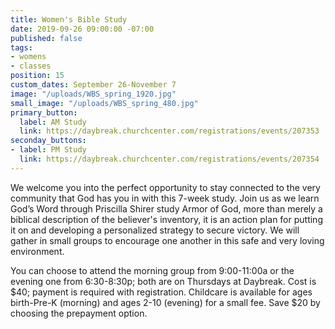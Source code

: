 ```yaml
---
title: Women's Bible Study
date: 2019-09-26 09:00:00 -07:00
published: false
tags:
- womens
- classes
position: 15
custom_dates: September 26-November 7
image: "/uploads/WBS_spring_1920.jpg"
small_image: "/uploads/WBS_spring_480.jpg"
primary_button:
  label: AM Study
  link: https://daybreak.churchcenter.com/registrations/events/207353
seconday_buttons:
- label: PM Study
  link: https://daybreak.churchcenter.com/registrations/events/207354
---
```


We welcome you into the perfect opportunity to stay connected to the very community that God has you in with this 7-week study. Join us as we learn God’s Word through Priscilla Shirer study Armor of God, more than merely a biblical description of the believer's inventory, it is an action plan for putting it on and developing a personalized strategy to secure victory. We will gather in small groups to encourage one another in this safe and very loving environment.

You can choose to attend the morning group from 9:00-11:00a or the evening one from 6:30-8:30p; both are on Thursdays at Daybreak. Cost is $40; payment is required with registration. Childcare is available for ages birth-Pre-K (morning) and ages 2-10 (evening) for a small fee. Save $20 by choosing the prepayment option.